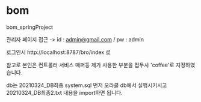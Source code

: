 # bom
bom_springProject

관리자 페이지 접근 -> id : admin@gmail.com / pw : admin

로그인시 http://localhost:8787/bro/index 로

참고로 본인은 컨트롤러 서비스 매퍼등 제가 사용한 부분을 접두사 'coffee'로 지정하였습니다.

db는 20210324_DB최종 system.sql 먼저 오라클 db에서 실행시키시고
20210324_DB최종2.txt 내용을 import하면 됩니다.
